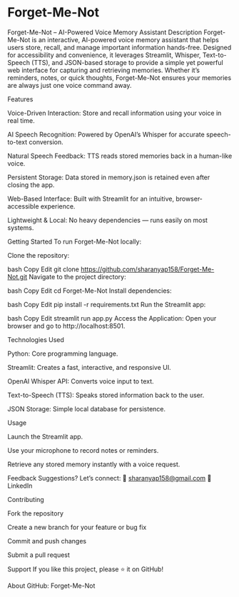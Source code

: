 # Forget-Me-Not
Forget-Me-Not – AI-Powered Voice Memory Assistant
Description
Forget-Me-Not is an interactive, AI-powered voice memory assistant that helps users store, recall, and manage important information hands-free. Designed for accessibility and convenience, it leverages Streamlit, Whisper, Text-to-Speech (TTS), and JSON-based storage to provide a simple yet powerful web interface for capturing and retrieving memories. Whether it’s reminders, notes, or quick thoughts, Forget-Me-Not ensures your memories are always just one voice command away.

Features

Voice-Driven Interaction: Store and recall information using your voice in real time.

AI Speech Recognition: Powered by OpenAI’s Whisper for accurate speech-to-text conversion.

Natural Speech Feedback: TTS reads stored memories back in a human-like voice.

Persistent Storage: Data stored in memory.json is retained even after closing the app.

Web-Based Interface: Built with Streamlit for an intuitive, browser-accessible experience.

Lightweight & Local: No heavy dependencies — runs easily on most systems.

Getting Started
To run Forget-Me-Not locally:

Clone the repository:

bash
Copy
Edit
git clone https://github.com/sharanyap158/Forget-Me-Not.git
Navigate to the project directory:

bash
Copy
Edit
cd Forget-Me-Not
Install dependencies:

bash
Copy
Edit
pip install -r requirements.txt
Run the Streamlit app:

bash
Copy
Edit
streamlit run app.py
Access the Application:
Open your browser and go to http://localhost:8501.

Technologies Used

Python: Core programming language.

Streamlit: Creates a fast, interactive, and responsive UI.

OpenAI Whisper API: Converts voice input to text.

Text-to-Speech (TTS): Speaks stored information back to the user.

JSON Storage: Simple local database for persistence.

Usage

Launch the Streamlit app.

Use your microphone to record notes or reminders.

Retrieve any stored memory instantly with a voice request.

Feedback
Suggestions? Let’s connect:
📧 sharanyap158@gmail.com
🔗 LinkedIn

Contributing

Fork the repository

Create a new branch for your feature or bug fix

Commit and push changes

Submit a pull request

Support
If you like this project, please ⭐ it on GitHub!

About
GitHub: Forget-Me-Not
